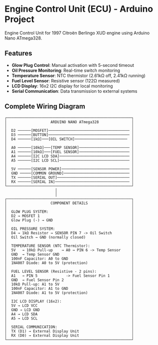 # Engine Control Unit (ECU) - Arduino Project

Engine Control Unit for 1997 Citroën Berlingo XUD engine using Arduino Nano ATmega328.

## Features

- **Glow Plug Control**: Manual activation with 5-second timeout
- **Oil Pressure Monitoring**: Real-time switch monitoring
- **Temperature Sensor**: NTC thermistor (2.61kΩ off, 2.41kΩ running)
- **Fuel Level Sensor**: Resistive sensor (122Ω measured)
- **LCD Display**: 16x2 I2C display for local monitoring
- **Serial Communication**: Data transmission to external systems

## Complete Wiring Diagram

```
┌─────────────────────────────────────────────────────────┐
│                    ARDUINO NANO ATmega328               │
│                                                         │
│  D2 ──────[MOSFET]───────────────────────────────────── │
│  D3 ──────[BUTTON]───────────────────────────────────── │
│  D4 ──────[1kΩ]───[OIL SWITCH]────────────────────────  │
│                                                         │
│  A0 ──────[10kΩ]───[TEMP SENSOR]─────────────────────── │
│  A1 ──────[10kΩ]───[FUEL SENSOR]─────────────────────── │
│  A4 ──────[I2C LCD SDA]──────────────────────────────── │
│  A5 ──────[I2C LCD SCL]──────────────────────────────── │
│                                                         │
│  5V ──────[SENSOR POWER]─────────────────────────────── │
│  GND ─────[COMMON GROUND]────────────────────────────── │
│  TX ──────[SERIAL OUT]───────────────────────────────── │
│  RX ──────[SERIAL IN]────────────────────────────────── │
└─────────────────────────────────────────────────────────┘
                       │
                       │
┌─────────────────────────────────────────────────────────┐
│                    COMPONENT DETAILS                    │
│                                                         │
│  GLOW PLUG SYSTEM:                                      │
│  D2 → MOSFET 1                                          │
│  Glow Plug (-) → GND                                    │
│                                                         │
│  OIL PRESSURE SYSTEM:                                   │
│  D4 → 1kΩ Resistor → SENSOR PIN 7 -> Oil Switch         │
│  Oil Switch → GND (normally closed)                     │
│                                                         │
│  TEMPERATURE SENSOR (NTC Thermistor):                   │
│  5V   → 10kΩ Pull-up    → A0 → PIN 6 -> Temp Sensor     │
│  GND  → Temp Sensor GND                                 │
│  100nF Capacitor: A0 to GND                             │
│  1N4007 Diode: A0 to 5V (protection)                    │
│                                                         │
│  FUEL LEVEL SENSOR (Resistive - 2 pins):                │
│  A1   → PIN 5             -> Fuel Sensor Pin 1          │
│  GND  → Fuel Sensor Pin 2                               │
│  10kΩ Pull-up: A1 to 5V                                 │
│  100nF Capacitor: A1 to GND                             │
│  1N4007 Diode: A1 to 5V (protection)                    │
│                                                         │
│  I2C LCD DISPLAY (16x2):                                │
│  5V → LCD VCC                                           │
│  GND → LCD GND                                          │
│  A4 → LCD SDA                                           │
│  A5 → LCD SCL                                           │
│                                                         │
│  SERIAL COMMUNICATION:                                  │
│  TX (D1) → External Display Unit                        │
│  RX (D0) → External Display Unit                        │
└─────────────────────────────────────────────────────────┘
```
